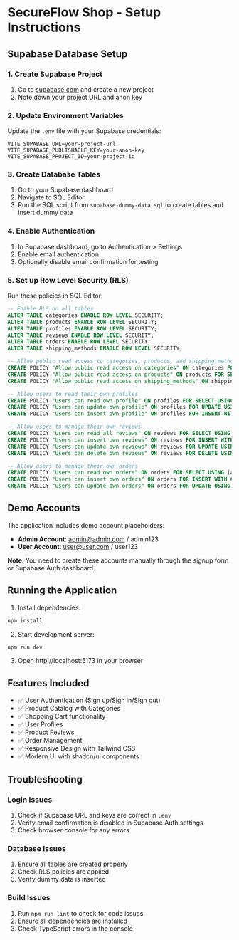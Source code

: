 # SecureFlow Shop - Setup Instructions

## Supabase Database Setup

### 1. Create Supabase Project
1. Go to [supabase.com](https://supabase.com) and create a new project
2. Note down your project URL and anon key

### 2. Update Environment Variables
Update the `.env` file with your Supabase credentials:
```
VITE_SUPABASE_URL=your-project-url
VITE_SUPABASE_PUBLISHABLE_KEY=your-anon-key
VITE_SUPABASE_PROJECT_ID=your-project-id
```

### 3. Create Database Tables
1. Go to your Supabase dashboard
2. Navigate to SQL Editor
3. Run the SQL script from `supabase-dummy-data.sql` to create tables and insert dummy data

### 4. Enable Authentication
1. In Supabase dashboard, go to Authentication > Settings
2. Enable email authentication
3. Optionally disable email confirmation for testing

### 5. Set up Row Level Security (RLS)
Run these policies in SQL Editor:

```sql
-- Enable RLS on all tables
ALTER TABLE categories ENABLE ROW LEVEL SECURITY;
ALTER TABLE products ENABLE ROW LEVEL SECURITY;
ALTER TABLE profiles ENABLE ROW LEVEL SECURITY;
ALTER TABLE reviews ENABLE ROW LEVEL SECURITY;
ALTER TABLE orders ENABLE ROW LEVEL SECURITY;
ALTER TABLE shipping_methods ENABLE ROW LEVEL SECURITY;

-- Allow public read access to categories, products, and shipping methods
CREATE POLICY "Allow public read access on categories" ON categories FOR SELECT USING (true);
CREATE POLICY "Allow public read access on products" ON products FOR SELECT USING (true);
CREATE POLICY "Allow public read access on shipping_methods" ON shipping_methods FOR SELECT USING (true);

-- Allow users to read their own profiles
CREATE POLICY "Users can read own profile" ON profiles FOR SELECT USING (auth.uid() = user_id);
CREATE POLICY "Users can update own profile" ON profiles FOR UPDATE USING (auth.uid() = user_id);
CREATE POLICY "Users can insert own profile" ON profiles FOR INSERT WITH CHECK (auth.uid() = user_id);

-- Allow users to manage their own reviews
CREATE POLICY "Users can read all reviews" ON reviews FOR SELECT USING (true);
CREATE POLICY "Users can insert own reviews" ON reviews FOR INSERT WITH CHECK (auth.uid() = user_id);
CREATE POLICY "Users can update own reviews" ON reviews FOR UPDATE USING (auth.uid() = user_id);
CREATE POLICY "Users can delete own reviews" ON reviews FOR DELETE USING (auth.uid() = user_id);

-- Allow users to manage their own orders
CREATE POLICY "Users can read own orders" ON orders FOR SELECT USING (auth.uid() = user_id);
CREATE POLICY "Users can insert own orders" ON orders FOR INSERT WITH CHECK (auth.uid() = user_id);
CREATE POLICY "Users can update own orders" ON orders FOR UPDATE USING (auth.uid() = user_id);
```

## Demo Accounts

The application includes demo account placeholders:

- **Admin Account**: admin@admin.com / admin123
- **User Account**: user@user.com / user123

**Note**: You need to create these accounts manually through the signup form or Supabase Auth dashboard.

## Running the Application

1. Install dependencies:
```bash
npm install
```

2. Start development server:
```bash
npm run dev
```

3. Open http://localhost:5173 in your browser

## Features Included

- ✅ User Authentication (Sign up/Sign in/Sign out)
- ✅ Product Catalog with Categories
- ✅ Shopping Cart functionality
- ✅ User Profiles
- ✅ Product Reviews
- ✅ Order Management
- ✅ Responsive Design with Tailwind CSS
- ✅ Modern UI with shadcn/ui components

## Troubleshooting

### Login Issues
1. Check if Supabase URL and keys are correct in `.env`
2. Verify email confirmation is disabled in Supabase Auth settings
3. Check browser console for any errors

### Database Issues
1. Ensure all tables are created properly
2. Check RLS policies are applied
3. Verify dummy data is inserted

### Build Issues
1. Run `npm run lint` to check for code issues
2. Ensure all dependencies are installed
3. Check TypeScript errors in the console